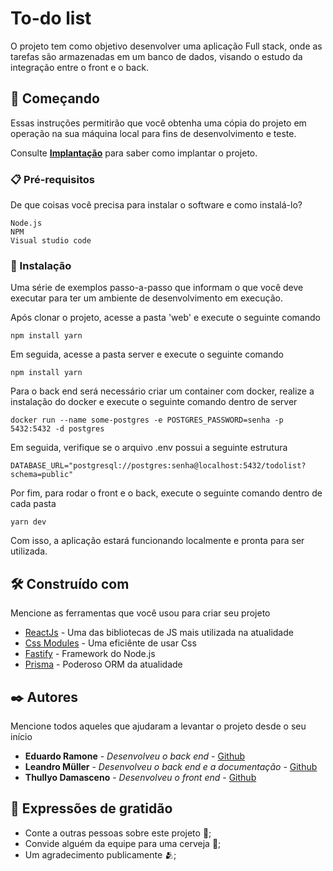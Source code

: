 # To-do list

O projeto tem como objetivo desenvolver uma aplicação Full stack, onde as tarefas são armazenadas em um banco de dados, visando o estudo da integração entre o front e o back.

## 🚀 Começando

Essas instruções permitirão que você obtenha uma cópia do projeto em operação na sua máquina local para fins de desenvolvimento e teste.

Consulte **[Implantação](#-implanta%C3%A7%C3%A3o)** para saber como implantar o projeto.

### 📋 Pré-requisitos

De que coisas você precisa para instalar o software e como instalá-lo?

```
Node.js
NPM
Visual studio code

```

### 🔧 Instalação

Uma série de exemplos passo-a-passo que informam o que você deve executar para ter um ambiente de desenvolvimento em execução.

Após clonar o projeto, acesse a pasta 'web' e execute o seguinte comando

```
npm install yarn
```

Em seguida, acesse a pasta server e execute o seguinte comando

```
npm install yarn
```

Para o back end será necessário criar um container com docker, realize a instalação do docker e execute o seguinte comando dentro de server

```
docker run --name some-postgres -e POSTGRES_PASSWORD=senha -p 5432:5432 -d postgres
```

Em seguida, verifique se o arquivo .env possui a seguinte estrutura

```
DATABASE_URL="postgresql://postgres:senha@localhost:5432/todolist?schema=public"
```

Por fim, para rodar o front e o back, execute o seguinte comando dentro de cada pasta

```
yarn dev
```

Com isso, a aplicação estará funcionando localmente e pronta para ser utilizada.


## 🛠️ Construído com

Mencione as ferramentas que você usou para criar seu projeto

* [ReactJs](https://react.dev) - Uma das bibliotecas de JS mais utilizada na atualidade
* [Css Modules](https://github.com/css-modules/css-modules) - Uma eficiênte de usar Css
* [Fastify](https://www.fastify.io) - Framework do Node.js
* [Prisma](https://www.prisma.io) - Poderoso ORM da atualidade 


## ✒️ Autores

Mencione todos aqueles que ajudaram a levantar o projeto desde o seu início

* **Eduardo Ramone** - *Desenvolveu o back end* - [Github](https://github.com/DuduRamone)
* **Leandro Müller** - *Desenvolveu o back end e a documentação* - [Github](https://github.com/mullerino)
* **Thullyo Damasceno** - *Desenvolveu o front end* - [Github](https://github.com/thullyoufrn)


## 🎁 Expressões de gratidão

* Conte a outras pessoas sobre este projeto 📢;
* Convide alguém da equipe para uma cerveja 🍺;
* Um agradecimento publicamente 🫂;